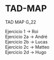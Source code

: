 # TAD-MAP
TAD MAP G_22

Ejercicio 1 -> Roi  
Ejercicio 2a -> André  
Ejercicio 2b -> Lucas  
Ejercicio 2c -> Matteo  
Ejercicio 2d -> Hugo  
